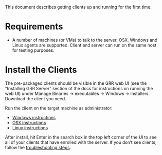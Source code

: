 This document describes getting clients up and running for
the first time.

# Requirements

  - A number of machines (or VMs) to talk to the server. OSX, Windows and Linux
    agents are supported. Client and server can run on the same host for
    testing purposes.

# Install the Clients

The pre-packaged clients should be visible in the GRR web UI (see the "Installing GRR Server" section of the docs for instructions on running the web UI) under Manage
Binaries → executables → Windows → installers. Download the client you
need.

Run the client on the target machine as administrator:

  - [Windows instructions](on-windows.md)
  - [OSX instructions](on-mac-os-x.md)
  - [Linux instructions](on-linux.md)

After install, hit Enter in the search box in the top left corner of the
UI to see all of your clients that have enrolled with the server. If you
don’t see clients, follow the [troubleshooting
steps](troubleshooting.md#i-dont-see-my-clients).